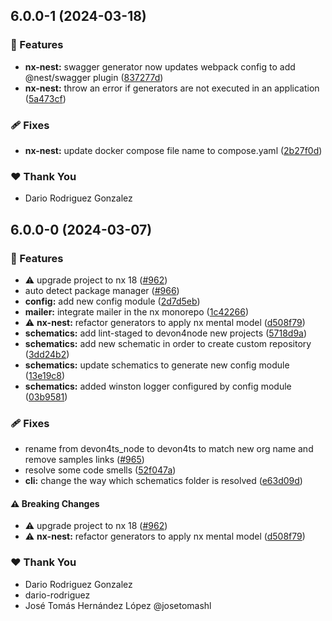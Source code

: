 ## 6.0.0-1 (2024-03-18)

### 🚀 Features

- **nx-nest:** swagger generator now updates webpack config to add @nest/swagger plugin ([837277d](https://github.com/dario-rodriguez/devon4node-1/commit/837277d))
- **nx-nest:** throw an error if generators are not executed in an application ([5a473cf](https://github.com/dario-rodriguez/devon4node-1/commit/5a473cf))

### 🩹 Fixes

- **nx-nest:** update docker compose file name to compose.yaml ([2b27f0d](https://github.com/dario-rodriguez/devon4node-1/commit/2b27f0d))

### ❤️ Thank You

- Dario Rodriguez Gonzalez

## 6.0.0-0 (2024-03-07)

### 🚀 Features

- ⚠️ upgrade project to nx 18 ([#962](https://github.com/dario-rodriguez/devon4node-1/pull/962))
- auto detect package manager ([#966](https://github.com/dario-rodriguez/devon4node-1/pull/966))
- **config:** add new config module ([2d7d5eb](https://github.com/dario-rodriguez/devon4node-1/commit/2d7d5eb))
- **mailer:** integrate mailer in the nx monorepo ([1c42266](https://github.com/dario-rodriguez/devon4node-1/commit/1c42266))
- ⚠️ **nx-nest:** refactor generators to apply nx mental model ([d508f79](https://github.com/dario-rodriguez/devon4node-1/commit/d508f79))
- **schematics:** add lint-staged to devon4node new projects ([5718d9a](https://github.com/dario-rodriguez/devon4node-1/commit/5718d9a))
- **schematics:** add new schematic in order to create custom repository ([3dd24b2](https://github.com/dario-rodriguez/devon4node-1/commit/3dd24b2))
- **schematics:** update schematics to generate new config module ([13e19c8](https://github.com/dario-rodriguez/devon4node-1/commit/13e19c8))
- **schematics:** added winston logger configured by config module ([03b9581](https://github.com/dario-rodriguez/devon4node-1/commit/03b9581))

### 🩹 Fixes

- rename from devon4ts_node to devon4ts to match new org name and remove samples links ([#965](https://github.com/dario-rodriguez/devon4node-1/pull/965))
- resolve some code smells ([52f047a](https://github.com/dario-rodriguez/devon4node-1/commit/52f047a))
- **cli:** change the way which schematics folder is resolved ([e63d09d](https://github.com/dario-rodriguez/devon4node-1/commit/e63d09d))

#### ⚠️ Breaking Changes

- ⚠️ upgrade project to nx 18 ([#962](https://github.com/dario-rodriguez/devon4node-1/pull/962))
- ⚠️ **nx-nest:** refactor generators to apply nx mental model ([d508f79](https://github.com/dario-rodriguez/devon4node-1/commit/d508f79))

### ❤️ Thank You

- Dario Rodriguez Gonzalez
- dario-rodriguez
- José Tomás Hernández López @josetomashl
